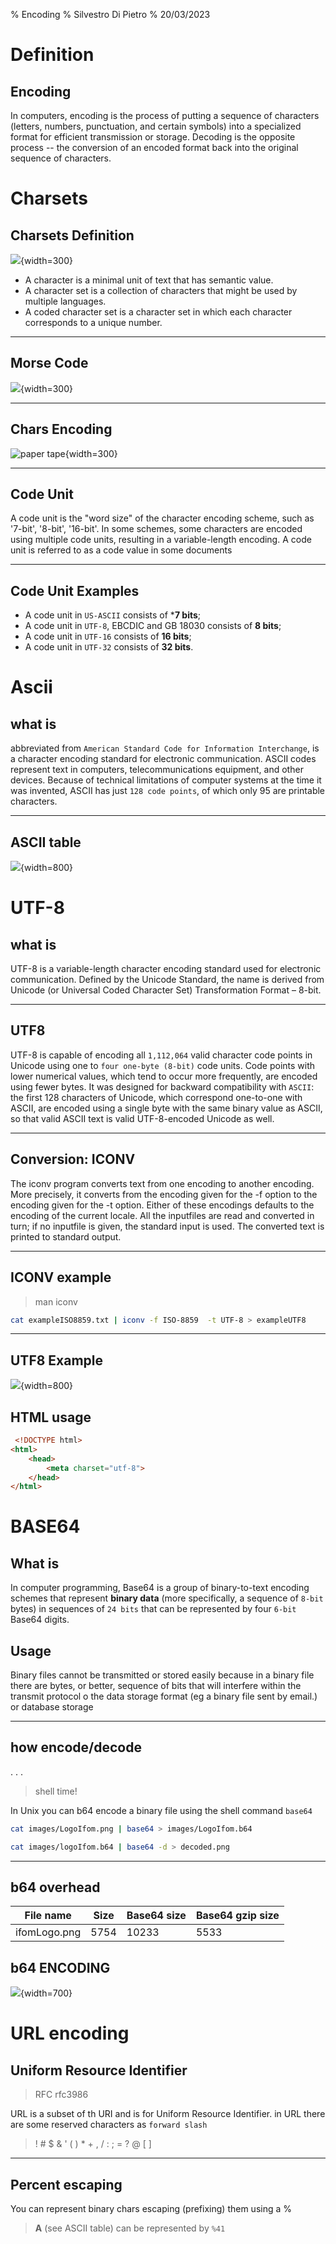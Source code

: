 % Encoding 
% Silvestro Di Pietro
% 20/03/2023

# Definition

## Encoding
In computers, encoding is the process of putting a sequence of characters (letters, numbers, punctuation, and certain symbols) into a specialized format for efficient transmission or storage. Decoding is the opposite process -- the conversion of an encoded format back into the original sequence of characters.


# Charsets

## Charsets Definition
![](images/KB_Dubeolsik.png){width=300}

* A character is a minimal unit of text that has semantic value.
* A character set is a collection of characters that might be used by multiple languages.
* A coded character set is a character set in which each character corresponds to a unique number.

----

## Morse Code
![](images/International_Morse_Code.png){width=300}

----

## Chars Encoding

![_paper tape_](images/Papertape-Wikipedia-example-dark1-2000px.png){width=300}

----

## Code Unit

A code unit is the "word size" of the character encoding scheme, such as '7-bit', '8-bit', '16-bit'. 
In some schemes, some characters are encoded using multiple code units, resulting in a variable-length encoding. A code unit is referred to as a code value in some documents

----

## Code Unit Examples

* A code unit in `US-ASCII` consists of ***7 bits**;
* A code unit in `UTF-8`, EBCDIC and GB 18030 consists of **8 bits**;
* A code unit in `UTF-16` consists of **16 bits**;
* A code unit in `UTF-32` consists of **32 bits**.



# Ascii

## what is

abbreviated from `American Standard Code for Information Interchange`, is a character encoding standard for electronic communication. ASCII codes represent text in computers, telecommunications equipment, and other devices. Because of technical limitations of computer systems at the time it was invented, ASCII has just `128 code points`, of which only 95 are printable characters.

----

## ASCII table

![](images/USASCII_code_chart.png){width=800}


# UTF-8

## what is

UTF-8 is a variable-length character encoding standard used for electronic communication. Defined by the Unicode Standard, the name is derived from Unicode (or Universal Coded Character Set) Transformation Format – 8-bit.

----

## UTF8 

UTF-8 is capable of encoding all `1,112,064`  valid character code points in Unicode using one to `four one-byte (8-bit)`  code units. 
Code points with lower numerical values, which tend to occur more frequently, are encoded using fewer bytes. It was designed for backward compatibility with `ASCII`: 
the first 128 characters of Unicode, which correspond one-to-one with ASCII, are encoded using a single byte with the same binary value as ASCII, so that valid ASCII text is valid UTF-8-encoded Unicode as well.

----

## Conversion: ICONV

The iconv program converts text from one encoding to another encoding.  More precisely, it converts from the  encoding given for the -f option to the encoding given for the -t option. Either of these encodings defaults    to the encoding of the current locale. All the inputfiles are read and converted in turn; if no inputfile is    given, the standard input is used. The converted text is printed to standard output.

----

## ICONV example

> man iconv

```bash
cat exampleISO8859.txt | iconv -f ISO-8859  -t UTF-8 > exampleUTF8 
```

----

## UTF8 Example

![](images/UTF8-encoding.png){width=800}

## HTML usage

```HTML
 <!DOCTYPE html>
<html>
	<head>
		<meta charset="utf-8">
	</head>
</html>
```
  
# BASE64

## What is

In computer programming, Base64 is a group of binary-to-text encoding schemes that represent **binary data** (more specifically, a sequence of `8-bit` bytes) in sequences of `24 bits` that can be represented by four `6-bit` Base64 digits.

## Usage

Binary files cannot be transmitted or stored easily because in a binary file there are bytes, or better, sequence of bits that will interfere within the transmit protocol o the data storage format (eg a binary file sent by email.) or database storage

----

## how encode/decode

. . .

>shell time!

In Unix you can b64 encode a binary file using the shell command `base64`

```BASH
cat images/LogoIfom.png | base64 > images/LogoIfom.b64

cat images/logoIfom.b64 | base64 -d > decoded.png
```

----

## b64 overhead

|File name|Size|Base64 size|Base64 gzip size|
---------|----|-----------|----------------|
|ifomLogo.png|5754|10233|5533|

## b64 ENCODING


![](images/b64-encoding.png){width=700}


# URL encoding

## Uniform Resource Identifier

>RFC rfc3986

URL is a subset of th URI and is for Uniform Resource Identifier.
in URL there are some reserved characters as `forward slash` 

> !	#	$	&	'	(	)	*	+	,	/	:	;	=	?	@	[	]

----

## Percent escaping

You can represent binary chars escaping (prefixing) them using a %

> **A** (see ASCII table) can be represented by `%41`